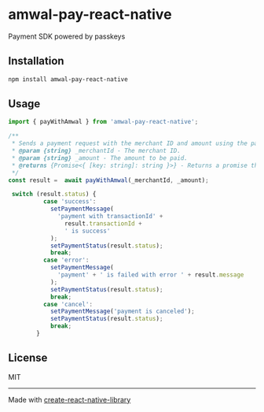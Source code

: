 # amwal-pay-react-native

Payment SDK powered by passkeys

## Installation

```sh
npm install amwal-pay-react-native
```

## Usage

```ts
import { payWithAmwal } from 'amwal-pay-react-native';

/**
 * Sends a payment request with the merchant ID and amount using the payWithAmwal function.
 * @param {string} _merchantId - The merchant ID.
 * @param {string} _amount - The amount to be paid.
 * @returns {Promise<{ [key: string]: string }>} - Returns a promise that resolves to an object containing the payment details.
 */
const result =  await payWithAmwal(_merchantId, _amount);
```

```ts
 switch (result.status) {
          case 'success':
            setPaymentMessage(
              'payment with transactionId' +
                result.transactionId +
                ' is success'
            );
            setPaymentStatus(result.status);
            break;
          case 'error':
            setPaymentMessage(
              'payment' + ' is failed with error ' + result.message
            );
            setPaymentStatus(result.status);
            break;
          case 'cancel':
            setPaymentMessage('payment is canceled');
            setPaymentStatus(result.status);
            break;
        }
```

## License

MIT

---

Made with [create-react-native-library](https://github.com/callstack/react-native-builder-bob)
